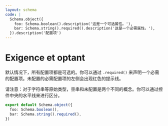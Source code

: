 ```yaml
---
layout: schema
code: |
  Schema.object({
    foo: Schema.boolean().description('这是一个可选属性。'),
    bar: Schema.string().required().description('这是一个必需属性。'),
  }).description('配置项')
---
```


# Exigence et optant

默认情况下，所有配置项都是可选的。你可以通过 `.required()` 来声明一个必需的配置项。未配置的必需配置项的左侧会出现红色的提示线。

请注意：对于字符串等原始类型，空串和未配置是两个不同的概念。你可以通过控件中央的水平线来进行区分。

```ts
export default Schema.object({
  foo: Schema.boolean(),
  bar: Schema.string().required(),
})
```
